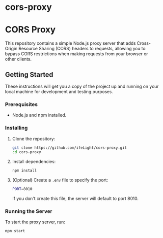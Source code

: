 # cors-proxy
# CORS Proxy

This repository contains a simple Node.js proxy server that adds Cross-Origin Resource Sharing (CORS) headers to requests, allowing you to bypass CORS restrictions when making requests from your browser or other clients.

## Getting Started

These instructions will get you a copy of the project up and running on your local machine for development and testing purposes.

### Prerequisites

* Node.js and npm installed.

### Installing

1.  Clone the repository:

    ```bash
    git clone https://github.com/ifeLight/cors-proxy.git
    cd cors-proxy
    ```

2.  Install dependencies:

    ```bash
    npm install
    ```

3.  (Optional) Create a `.env` file to specify the port:

    ```bash
    PORT=8010
    ```

    If you don't create this file, the server will default to port 8010.

### Running the Server

To start the proxy server, run:

```bash
npm start
```